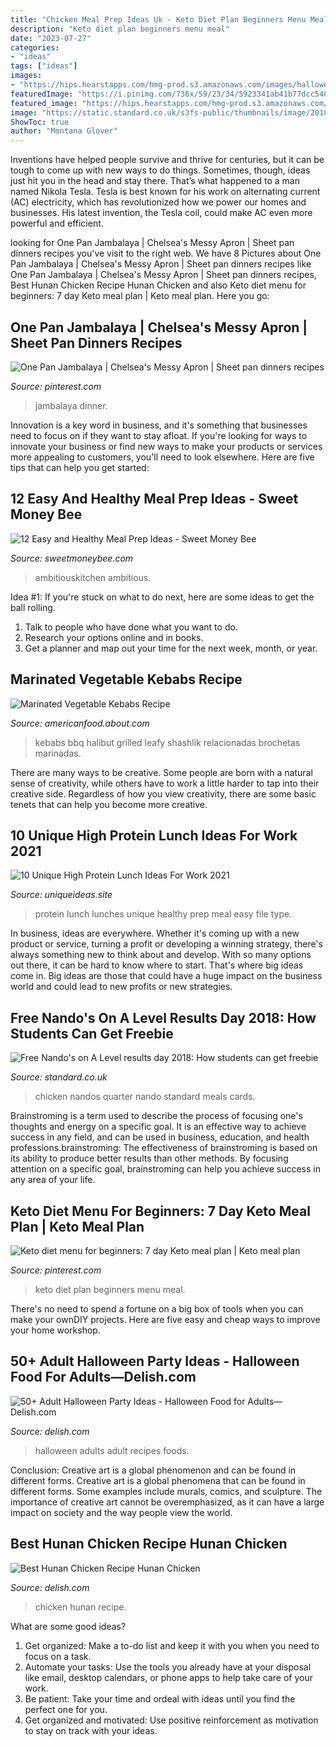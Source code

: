 ```yaml
---
title: "Chicken Meal Prep Ideas Uk - Keto Diet Plan Beginners Menu Meal"
description: "Keto diet plan beginners menu meal"
date: "2023-07-27"
categories:
- "ideas"
tags: ["ideas"]
images:
- "https://hips.hearstapps.com/hmg-prod.s3.amazonaws.com/images/halloween-foods-1538167936.jpg?crop=1xw:1xh;center,top&amp;resize=1200:*"
featuredImage: "https://i.pinimg.com/736x/59/23/34/5923341ab41b77dcc540467560fd96ef.jpg"
featured_image: "https://hips.hearstapps.com/hmg-prod.s3.amazonaws.com/images/hunan-chicken-horizontal-1531451704.jpg?crop=1xw:0.7498500299940012xh;center,top&amp;resize=1200:*"
image: "https://static.standard.co.uk/s3fs-public/thumbnails/image/2018/08/03/09/nandos-quarter-chicken.jpg"
ShowToc: true
author: "Montana Glover"
---
```



Inventions have helped people survive and thrive for centuries, but it can be tough to come up with new ways to do things. Sometimes, though, ideas just hit you in the head and stay there. That’s what happened to a man named Nikola Tesla. Tesla is best known for his work on alternating current (AC) electricity, which has revolutionized how we power our homes and businesses. His latest invention, the Tesla coil, could make AC even more powerful and efficient.

	

		
looking for One Pan Jambalaya | Chelsea&#039;s Messy Apron | Sheet pan dinners recipes you've visit to the right web. We have 8 Pictures about One Pan Jambalaya | Chelsea&#039;s Messy Apron | Sheet pan dinners recipes like One Pan Jambalaya | Chelsea&#039;s Messy Apron | Sheet pan dinners recipes, Best Hunan Chicken Recipe Hunan Chicken and also Keto diet menu for beginners: 7 day Keto meal plan | Keto meal plan. Here you go:
		
    
## One Pan Jambalaya | Chelsea&#039;s Messy Apron | Sheet Pan Dinners Recipes

<img loading=lazy src="https://i.pinimg.com/736x/59/23/34/5923341ab41b77dcc540467560fd96ef.jpg" onerror="this.onerror=null;this.src='https://tse2.mm.bing.net/th?id=OIP.ub8-YIQahE_yJUCDPLmeqwHaLH&amp;pid=15.1';" alt="One Pan Jambalaya | Chelsea&#039;s Messy Apron | Sheet pan dinners recipes">

_Source: pinterest.com_

>jambalaya dinner. 

	

Innovation is a key word in business, and it's something that businesses need to focus on if they want to stay afloat. If you're looking for ways to innovate your business or find new ways to make your products or services more appealing to customers, you'll need to look elsewhere. Here are five tips that can help you get started: 

    
## 12 Easy And Healthy Meal Prep Ideas - Sweet Money Bee

<img loading=lazy src="https://sweetmoneybee.com/wp-content/uploads/2020/08/healthy-meal-prep-thai-chicken.jpg" onerror="this.onerror=null;this.src='https://tse4.mm.bing.net/th?id=OIP.XEqiYanaf6VZocddClYbwAHaLG&amp;pid=15.1';" alt="12 Easy and Healthy Meal Prep Ideas - Sweet Money Bee">

_Source: sweetmoneybee.com_

>ambitiouskitchen ambitious. 

	

Idea #1:
If you're stuck on what to do next, here are some ideas to get the ball rolling.
1. Talk to people who have done what you want to do.
2. Research your options online and in books.
3. Get a planner and map out your time for the next week, month, or year.

    
## Marinated Vegetable Kebabs Recipe

<img loading=lazy src="https://fthmb.tqn.com/FhfGVQ86bTFRnnWIEGa4e82NlWM=/3504x2336/filters:fill(auto,1)/GettyImages-91787096-589e69fa5f9b58819c45ef57.jpg" onerror="this.onerror=null;this.src='https://tse1.mm.bing.net/th?id=OIP.WMWgEFqcYqNmOrJ1szI_fgHaE8&amp;pid=15.1';" alt="Marinated Vegetable Kebabs Recipe">

_Source: americanfood.about.com_

>kebabs bbq halibut grilled leafy shashlik relacionadas brochetas marinadas. 

	

There are many ways to be creative. Some people are born with a natural sense of creativity, while others have to work a little harder to tap into their creative side. Regardless of how you view creativity, there are some basic tenets that can help you become more creative.

    
## 10 Unique High Protein Lunch Ideas For Work 2021

<img loading=lazy src="https://www.uniqueideas.site/wp-content/uploads/35-more-healthy-lunches-for-work-the-goddess.jpg" onerror="this.onerror=null;this.src='https://tse2.mm.bing.net/th?id=OIP.KTIv5WZHeDURebBbY9bJgwHaUv&amp;pid=15.1';" alt="10 Unique High Protein Lunch Ideas For Work 2021">

_Source: uniqueideas.site_

>protein lunch lunches unique healthy prep meal easy file type. 

	

In business, ideas are everywhere. Whether it's coming up with a new product or service, turning a profit or developing a winning strategy, there's always something new to think about and develop. With so many options out there, it can be hard to know where to start. That's where big ideas come in. Big ideas are those that could have a huge impact on the business world and could lead to new profits or new strategies.

    
## Free Nando&#039;s On A Level Results Day 2018: How Students Can Get Freebie

<img loading=lazy src="https://static.standard.co.uk/s3fs-public/thumbnails/image/2018/08/03/09/nandos-quarter-chicken.jpg" onerror="this.onerror=null;this.src='https://tse4.mm.bing.net/th?id=OIP.SGSIBLqSQpmLLHUnnsroSAHaE8&amp;pid=15.1';" alt="Free Nando&#039;s on A Level results day 2018: How students can get freebie">

_Source: standard.co.uk_

>chicken nandos quarter nando standard meals cards. 

	

Brainstroming is a term used to describe the process of focusing one's thoughts and energy on a specific goal. It is an effective way to achieve success in any field, and can be used in business, education, and health professions.brainstroming: The effectiveness of brainstroming is based on its ability to produce better results than other methods. By focusing attention on a specific goal, brainstroming can help you achieve success in any area of your life.

    
## Keto Diet Menu For Beginners: 7 Day Keto Meal Plan | Keto Meal Plan

<img loading=lazy src="https://i.pinimg.com/736x/99/6d/11/996d11da7bb675b7e3365052596a53a1.jpg" onerror="this.onerror=null;this.src='https://tse2.mm.bing.net/th?id=OIP.lIYqjmrcSsvlHx14tvh63gHaSh&amp;pid=15.1';" alt="Keto diet menu for beginners: 7 day Keto meal plan | Keto meal plan">

_Source: pinterest.com_

>keto diet plan beginners menu meal. 

	

There's no need to spend a fortune on a big box of tools when you can make your ownDIY projects. Here are five easy and cheap ways to improve your home workshop.

    
## 50+ Adult Halloween Party Ideas - Halloween Food For Adults—Delish.com

<img loading=lazy src="https://hips.hearstapps.com/hmg-prod.s3.amazonaws.com/images/halloween-foods-1538167936.jpg?crop=1xw:1xh;center,top&amp;resize=1200:*" onerror="this.onerror=null;this.src='https://tse3.mm.bing.net/th?id=OIP.eHj-sh7Qr4RFKhzav_TrvQHaDt&amp;pid=15.1';" alt="50+ Adult Halloween Party Ideas - Halloween Food for Adults—Delish.com">

_Source: delish.com_

>halloween adults adult recipes foods. 

	

Conclusion: Creative art is a global phenomenon and can be found in different forms.
Creative art is a global phenomena that can be found in different forms. Some examples include murals, comics, and sculpture. The importance of creative art cannot be overemphasized, as it can have a large impact on society and the way people view the world.

    
## Best Hunan Chicken Recipe Hunan Chicken

<img loading=lazy src="https://hips.hearstapps.com/hmg-prod.s3.amazonaws.com/images/hunan-chicken-horizontal-1531451704.jpg?crop=1xw:0.7498500299940012xh;center,top&amp;resize=1200:*" onerror="this.onerror=null;this.src='https://tse4.mm.bing.net/th?id=OIP.gbcGv5fO18r8fegtu9tu3QHaDt&amp;pid=15.1';" alt="Best Hunan Chicken Recipe Hunan Chicken">

_Source: delish.com_

>chicken hunan recipe. 

	

What are some good ideas?
1. Get organized: Make a to-do list and keep it with you when you need to focus on a task.
2. Automate your tasks: Use the tools you already have at your disposal like email, desktop calendars, or phone apps to help take care of your work.
3. Be patient: Take your time and ordeal with ideas until you find the perfect one for you.
4. Get organized and motivated: Use positive reinforcement as motivation to stay on track with your ideas.

